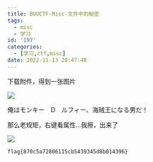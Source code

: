 ```yaml
---
title: BUUCTF-Misc-文件中的秘密
tags:
  - misc
  - 学习
id: '197'
categories:
  - [学习,ctf,misc]
date: 2022-11-13 20:47:48
---
```


下载附件，得到一张图片

![](https://pic.niaoluo.top/%E7%BD%91%E7%AB%99%E8%B0%83%E7%94%A8/misc%E9%9C%80%E8%A6%81/BUUCTF-Misc-%E6%96%87%E4%BB%B6%E4%B8%AD%E7%9A%84%E7%A7%98%E5%AF%86/%E5%9B%BE%E7%89%87%E4%B8%AD%E7%9A%84%E7%A7%98%E5%AF%86-614x1024.jpeg)

俺はモンキー　D　ルフィー、海贼王になる男だ！

那么老规矩，右键看属性...我擦，出来了

![](https://ctf.mzy0.com/CyberChef3/)

```
flag{870c5a72806115cb5439345d8b014396}
```